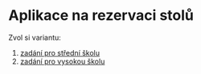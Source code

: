 # Aplikace na rezervaci stolů

Zvol si variantu:

1. [zadání pro střední školu](https://github.com/FiXerCz/table-booking/tree/main/stredni-skola)
2. [zadání pro vysokou školu](https://github.com/FiXerCz/table-booking/tree/main/vysoka-skola)
